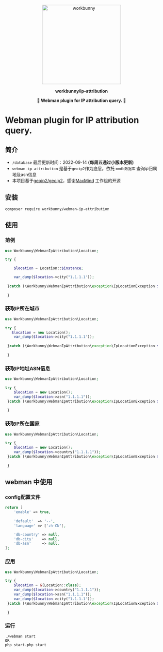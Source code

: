 <p align="center"><img width="260px" src="https://chaz6chez.cn/images/workbunny-logo.png" alt="workbunny"></p>

**<p align="center">workbunny/ip-attribution</p>**

**<p align="center">🐇  Webman plugin for IP attribution query. 🐇</p>**

# Webman plugin for IP attribution query.

<div align="center">

[//]: # (    <a href="https://github.com/workbunny/webman-nacos/actions">)

[//]: # (        <img src="https://github.com/workbunny/webman-nacos/actions/workflows/CI.yml/badge.svg" alt="Build Status">)

[//]: # (    </a>)

[//]: # (    <a href="https://github.com/workbunny/webman-nacos/releases">)

[//]: # (        <img alt="Latest Stable Version" src="http://poser.pugx.org/workbunny/webman-nacos/v">)

[//]: # (    </a>)

[//]: # (    <a href="https://github.com/workbunny/webman-nacos/blob/main/composer.json">)

[//]: # (        <img alt="PHP Version Require" src="http://poser.pugx.org/workbunny/webman-nacos/require/php">)

[//]: # (    </a>)

[//]: # (    <a href="https://github.com/workbunny/webman-nacos/blob/main/LICENSE">)

[//]: # (        <img alt="GitHub license" src="http://poser.pugx.org/workbunny/webman-nacos/license">)

[//]: # (    </a>)
</div>


## 简介

- `/database` 最后更新时间：2022-09-14 **(每周五通过小版本更新)**
- `webman-ip-attribution` 是基于`geoip2`作为底层，依托 `mmdb数据库` 查询ip归属地及asn信息
- 本项目基于[geoip2/geoip2](https://github.com/maxmind/GeoIP2-php)，感谢[MaxMind](https://github.com/maxmind) 工作组的开源
## 安装
```shell
composer require workbunny/webman-ip-attribution
```
## 使用

### 范例
```php
use Workbunny\WebmanIpAttribution\Location;

try {

    $location = Location::$instance;

    var_dump($location->city("1.1.1.1"));
    
 }catch (\Workbunny\WebmanIpAttribution\exception\IpLocationException $exception){
 
 }
```
### 获取IP所在城市
```php
use Workbunny\WebmanIpAttribution\Location;

try {
   $location = new Location();
    var_dump($location->city("1.1.1.1"));
    
 }catch (\Workbunny\WebmanIpAttribution\exception\IpLocationException $exception){
 
 }
```
### 获取IP地址ASN信息
```php
use Workbunny\WebmanIpAttribution\Location;

try {
    $location = new Location();
    var_dump($location->asn("1.1.1.1"));
 }catch (\Workbunny\WebmanIpAttribution\exception\IpLocationException $exception){
 
 }
```
### 获取IP所在国家
```php
use Workbunny\WebmanIpAttribution\Location;

try {
    $location = new Location();
    var_dump($location->country("1.1.1.1"));
 }catch (\Workbunny\WebmanIpAttribution\exception\IpLocationException $exception){
 
 }
```



## webman 中使用

### config配置文件
```php
return [
    'enable' => true,
    
    'default'  => '--',
    'language' => ['zh-CN'],

    'db-country' => null,
    'db-city'    => null,
    'db-asn'     => null,
];

```
### 应用
```php
use Workbunny\WebmanIpAttribution\Location;

try {
    $location = G(Location::class);
    var_dump($location->country("1.1.1.1"));
    var_dump($location->asn("1.1.1.1"));
    var_dump($location->city("1.1.1.1"));
 }catch (\Workbunny\WebmanIpAttribution\exception\IpLocationException $exception){
 
 }
```
### 运行
```shell
./webman start
OR
php start.php start
```